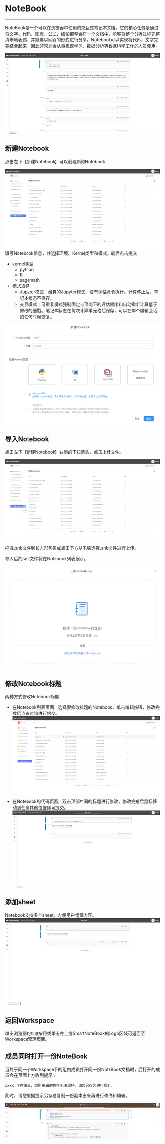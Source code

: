 # NoteBook
---
NoteBook是一个可以在浏览器中使用的交互式笔记本文档，它的核心任务是通过将文字、代码、图表、公式、结论都整合在一个文档中，能够将整个分析过程完整清晰地表述，并能够以网页的形式进行分享。Notebook可以实现将代码、文字完美结合起来，因此非常适合从事机器学习、数据分析等数据科学工作的人员使用。

![](/assets/nbooks.png)

## 新建Notebook

点击左下【新建Notebook】可以创建新的Notebook

![](/assets/xjnote.png)填写Notebook信息，并选择环境、Kernel类型和模式，最后点击提交

* kernel类型
  * python
  * R
  * sagemath
* 模式选择
  * Jupyter模式：经典的Jupyter模式，没有评估命令执行。计算停止后，笔记本状态不保存。
  * 交互模式：可重复模式强制固定自顶向下的评估顺序和自动重新计算低于修改的细胞。笔记本状态在每次计算单元格后保存，可以在单个编辑会话的任何时候恢复。
  
![图 1](../images/kernel%E7%B1%BB%E5%9E%8B%E7%9A%84%E9%80%89%E6%8B%A9.png)  

## 导入Notebook

点击左下【新建Notebook】右侧的下拉箭头，点击上传文件。  

![](/assets/scnbwj.png)  

拖拽.snb文件到长方形热区或点击下方从电脑选择.snb文件进行上传。

导入后的snb文件将在Notebook列表展示。  

![](/assets/drsnb.png)

## 修改Notebook标题

两种方式修改Notebook标题

* 在Notebook列表页面，选择要修改标题的Notebook，单击编辑按钮，修改完成后点击对钩进行提交。  
  ![](/assets/xgnb2.png)

* 在Notebook的代码页面，双击顶部中间的标题进行修改，修改完成后鼠标移动到任意其他位置即可提交。  
  ![](/assets/xgnbbt.png)

## 添加sheet
Notebook支持多个sheet，方便用户组织内容。
![](/assets/ssheet.png)

## 返回Workspace

单击浏览器的`后退`按钮或单击左上方SmartNoteBook的Logo区域可返回至Workspace管理页面。

## 成员同时打开一份NoteBook

当处于同一个Workspace下的组内成员打开同一份NoteBook文档时，后打开的成员会在页面上方收到提示：

```
xxxx 正在编辑，您所编辑的内容无法保持。请您另存为进行保存。
```

此时，请您根据提示另存或复制一份副本出来再进行修改和编辑。

![图 1](../images/%E5%90%8C%E6%97%B6%E7%BC%96%E8%BE%91.png)  
